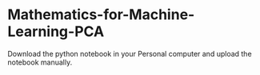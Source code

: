 # Mathematics-for-Machine-Learning-PCA
Download the python notebook in your Personal computer and upload the notebook manually.
